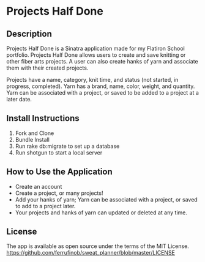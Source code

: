 # Projects Half Done

## Description

Projects Half Done is a Sinatra application made for my Flatiron School portfolio. Projects Half Done allows users to create and save knitting or other fiber arts projects. A user can also create hanks of yarn and associate them with their created projects. 

Projects have a name, category, knit time, and status (not started, in progress, completed). Yarn has a brand, name, color, weight, and quantity. Yarn can be associated with a project, or saved to be added to a project at a later date.

## Install Instructions

1. Fork and Clone
2. Bundle Install
3. Run rake db:migrate to set up a database
4. Run shotgun to start a local server

## How to Use the Application

- Create an account
- Create a project, or many projects!
- Add your hanks of yarn; Yarn can be associated with a project, or saved to add to a project later.
- Your projects and hanks of yarn can updated or deleted at any time.

## License

The app is available as open source under the terms of the MIT License. https://github.com/ferrufinob/sweat_planner/blob/master/LICENSE
